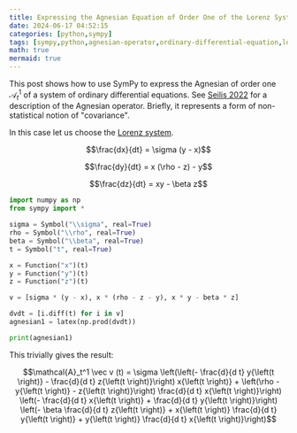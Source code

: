 ```yaml
---
title: Expressing the Agnesian Equation of Order One of the Lorenz System Using SymPy
date: 2024-06-17 04:52:15
categories: [python,sympy]
tags: [sympy,python,agnesian-operator,ordinary-differential-equation,lorenz-system,operators,differential-equations]
math: true
mermaid: true
---
```


This post shows how to use SymPy to express the Agnesian of order one $\mathcal{A}_t^1$ of a system of ordinary differential equations. See [Seilis 2022](https://unbc.arcabc.ca/islandora/object/unbc:59312) for a description of the Agnesian operator. Briefly, it represents a form of non-statistical notion of "covariance".

In this case let us choose the [Lorenz system](https://en.wikipedia.org/wiki/Lorenz_system).

$$\frac{dx}{dt} = \sigma (y - x)$$

$$\frac{dy}{dt} = x (\rho - z) - y$$

$$\frac{dz}{dt} = xy - \beta z$$

```python
import numpy as np
from sympy import *

sigma = Symbol("\\sigma", real=True)
rho = Symbol("\\rho", real=True)
beta = Symbol("\\beta", real=True)
t = Symbol("t", real=True)

x = Function("x")(t)
y = Function("y")(t)
z = Function("z")(t)

v = [sigma * (y - x), x * (rho - z - y), x * y - beta * z]

dvdt = [i.diff(t) for i in v]
agnesian1 = latex(np.prod(dvdt))

print(agnesian1)
```

This trivially gives the result:

$$\mathcal{A}_t^1 \vec v (t) = \sigma \left(\left(- \frac{d}{d t} y{\left(t \right)} - \frac{d}{d t} z{\left(t \right)}\right) x{\left(t \right)} + \left(\rho - y{\left(t \right)} - z{\left(t \right)}\right) \frac{d}{d t} x{\left(t \right)}\right) \left(- \frac{d}{d t} x{\left(t \right)} + \frac{d}{d t} y{\left(t \right)}\right) \left(- \beta \frac{d}{d t} z{\left(t \right)} + x{\left(t \right)} \frac{d}{d t} y{\left(t \right)} + y{\left(t \right)} \frac{d}{d t} x{\left(t \right)}\right)$$
